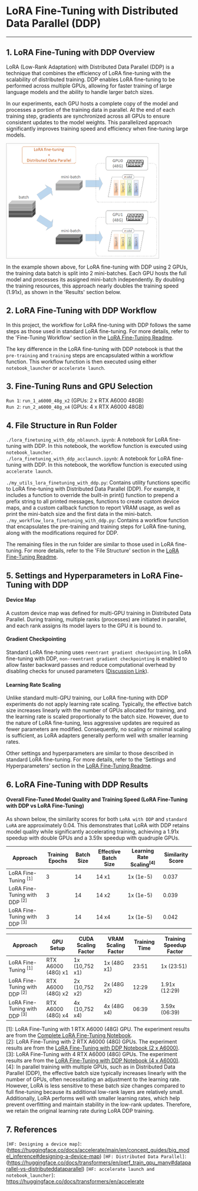 # LoRA Fine-Tuning with Distributed Data Parallel (DDP)

---

## 1. LoRA Fine-Tuning with DDP Overview

LoRA (Low-Rank Adaptation) with Distributed Data Parallel (DDP) is a technique that combines the efficiency of LoRA fine-tuning with the scalability of distributed training. DDP enables LoRA fine-tuning to be performed across multiple GPUs, allowing for faster training of large language models and the ability to handle larger batch sizes.

In our experiments, each GPU hosts a complete copy of the model and processes a portion of the training data in parallel. At the end of each training step, gradients are synchronized across all GPUs to ensure consistent updates to the model weights. This parallelized approach significantly improves training speed and efficiency when fine-tuning large models.

<img src="./assets/LoRA_finetuning_with_ddp.png" height="300" alt="LoRA Fine-Tuning with DDP" style="border: 1px solid #ccc; padding: 5px; display: block;">

In the example shown above, for LoRA fine-tuning with DDP using 2 GPUs, the training data batch is split into 2 mini-batches. Each GPU hosts the full model and processes its assigned mini-batch independently. By doubling the training resources, this approach nearly doubles the training speed (1.91x), as shown in the 'Results' section below.

## 2. LoRA Fine-Tuning with DDP Workflow

In this project, the workflow for LoRA fine-tuning with DDP follows the same steps as those used in standard LoRA fine-tuning. For more details, refer to the 'Fine-Tuning Workflow' section in the [LoRA Fine-Tuning Readme](../2.1_lora_finetuning/lora_finetuning_readme.md#2-lora-fine-tuning-workflow).

The key difference in the LoRA fine-tuning with DDP notebook is that the `pre-training` and `training` steps are encapsulated within a workflow function. This workflow function is then executed using either `notebook_launcher` or `accelerate launch`.

## 3. Fine-Tuning Runs and GPU Selection 

`Run 1`: `run_1_a6000_48g_x2` (GPUs: 2 x RTX A6000 48GB)  
`Run 2`: `run_2_a6000_48g_x4` (GPUs: 4 x RTX A6000 48GB)  

## 4. File Structure in Run Folder 

`./lora_finetuning_with_ddp_nblaunch.ipynb`: A notebook for LoRA fine-tuning with DDP. In this notebook, the workflow function is executed using `notebook_launcher`.  
`./lora_finetuning_with_ddp_acclaunch.ipynb`: A notebook for LoRA fine-tuning with DDP. In this notebook, the workflow function is executed using `accelerate launch`.  

`./my_utils_lora_finetuning_with_ddp.py`: Contains utility functions specific to LoRA fine-tuning with Distributed Data Parallel (DDP). For example, it includes a function to override the built-in print() function to prepend a prefix string to all printed messages, functions to create custom device maps, and a custom callback function to report VRAM usage, as well as print the mini-batch size and the first data in the mini-batch.  
`./my_workflow_lora_finetuning_with_ddp.py`: Contains a workflow function that encapsulates the pre-training and training steps for LoRA fine-tuning, along with the modifications required for DDP.  

The remaining files in the run folder are similar to those used in LoRA fine-tuning. For more details, refer to the 'File Structure' section in the [LoRA Fine-Tuning Readme](../2.1_lora_finetuning/lora_finetuning_readme.md#4-file-structure-in-run-folder).

## 5. Settings and Hyperparameters in LoRA Fine-Tuning with DDP

#### Device Map

A custom device map was defined for multi-GPU training in Distributed Data Parallel. During training, multiple ranks (processes) are initiated in parallel, and each rank assigns its model layers to the GPU it is bound to.

#### Gradient Checkpointing

Standard LoRA fine-tuning uses `reentrant gradient checkpointing`. In LoRA fine-tuning with DDP, `non-reentrant gradient checkpointing` is enabled to allow faster backward passes and reduce computational overhead by disabling checks for unused parameters ([Discussion Link](https://github.com/huggingface/trl/issues/1303)).

#### Learning Rate Scaling

Unlike standard multi-GPU training, our LoRA fine-tuning with DDP experiments do not apply learning rate scaling. Typically, the effective batch size increases linearly with the number of GPUs allocated for training, and the learning rate is scaled proportionally to the batch size. However, due to the nature of LoRA fine-tuning, less aggressive updates are required as fewer parameters are modified. Consequently, no scaling or minimal scaling is sufficient, as LoRA adapters generally perform well with smaller learning rates.

Other settings and hyperparameters are similar to those described in standard LoRA fine-tuning. For more details, refer to the 'Settings and Hyperparameters' section in the [LoRA Fine-Tuning Readme](../2.1_lora_finetuning/lora_finetuning_readme.md#5-settings-and-hyperparameters-in-lora-fine-tuning).

## 6. LoRA Fine-Tuning with DDP Results

#### Overall Fine-Tuned Model Quality and Training Speed (LoRA Fine-Tuning with DDP vs LoRA Fine-Tuning)

As shown below, the similarity scores for both `LoRA with DDP` and `standard LoRA` are approximately 0.04. This demonstrates that LoRA with DDP retains model quality while significantly accelerating training, achieving a 1.91x speedup with double GPUs and a 3.59x speedup with quadruple GPUs.

| **Approach**                             | **Training Epochs** | **Batch Size** | **Effective Batch Size** | **Learning Rate Scaling<sup>[4]</sup>** | **Similarity Score** |
|------------------------------------------|---------------------|----------------|--------------------------|-----------------------------------------|----------------------|
| LoRA Fine-Tuning <sup>[1]</sup>          | 3                   | 14             | 14 x1                    | 1x (1e-5)                               | 0.037                |
| LoRA Fine-Tuning with DDP <sup>[2]</sup> | 3                   | 14             | 14 x2                    | 1x (1e-5)                               | 0.039                |
| LoRA Fine-Tuning with DDP <sup>[3]</sup> | 3                   | 14             | 14 x4                    | 1x (1e-5)                               | 0.042                |

| **Approach**                             | **GPU Setup**      | **CUDA Scaling Factor** | **VRAM Scaling Factor** | **Training Time** | **Training Speedup Factor** |
|------------------------------------------|--------------------|-------------------------|-------------------------|-------------------|-----------------------------|
| LoRA Fine-Tuning <sup>[1]</sup>          | RTX A6000 (48G) x1 | 1x (10,752 x1)          | 1x (48G x1)             | 23:51             | 1x (23:51)                  |
| LoRA Fine-Tuning with DDP <sup>[2]</sup> | RTX A6000 (48G) x2 | 2x (10,752 x2)          | 2x (48G x2)             | 12:29             | 1.91x (12:29)               |
| LoRA Fine-Tuning with DDP <sup>[3]</sup> | RTX A6000 (48G) x4 | 4x (10,752 x4)          | 4x (48G x4)             | 06:39             | 3.59x (06:39)               |


[1]: LoRA Fine-Tuning with 1 RTX A6000 (48G) GPU. The experiment results are from the [Complete LoRA Fine-Tuning Notebook](../2.1_lora_finetuning/run_1_a6000_48g_x1/lora_finetuning_complete.ipynb).  
[2]: LoRA Fine-Tuning with 2 RTX A6000 (48G) GPUs. The experiment results are from the [LoRA Fine-Tuning with DDP Notebook (2 x A6000)](./run_1_a6000_48g_x2/lora_finetuning_with_ddp_nblaunch.ipynb).  
[3]: LoRA Fine-Tuning with 4 RTX A6000 (48G) GPUs. The experiment results are from the [LoRA Fine-Tuning with DDP Notebook (4 x A6000)](./run_2_a6000_48g_x4/lora_finetuning_with_ddp_nblaunch.ipynb).  
[4]: In parallel training with multiple GPUs, such as in Distributed Data Parallel (DDP), the effective batch size typically increases linearly with the number of GPUs, often necessitating an adjustment to the learning rate. However, LoRA is less sensitive to these batch size changes compared to full fine-tuning because its additional low-rank layers are relatively small. Additionally, LoRA performs well with smaller learning rates, which help prevent overfitting and maintain stability in the low-rank updates. Therefore, we retain the original learning rate during LoRA DDP training.

## 7. References

`[HF: Designing a device map]`: (https://huggingface.co/docs/accelerate/main/en/concept_guides/big_model_inference#designing-a-device-map) 
`[HF: Distributed Data Parallel]`: (https://huggingface.co/docs/transformers/en/perf_train_gpu_many#dataparallel-vs-distributeddataparallel)
`[HF: accelerate launch and notebook_launcher]`: https://huggingface.co/docs/transformers/en/accelerate